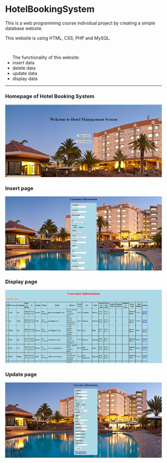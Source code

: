 # HotelBookingSystem

<p> This is a web programming course individual project by creating a simple database website.</p>
<p>This website is using HTML, CSS, PHP and MySQL.</p><br>
<ul>
The functionality of this website:
  <li>insert data</li>
  <li>delete data</li>
  <li> update data</li>
  <li>display data</li>
</ul>
<hr>
<h3>Homepage of Hotel Booking System</h3>
<img src="Homepage.png">

<h3>Insert page</h3>
<img src="insert.png">

<h3>Display page</h3>
<img src="display.png">

<h3>Update page</h3>
<img src="update.png">
